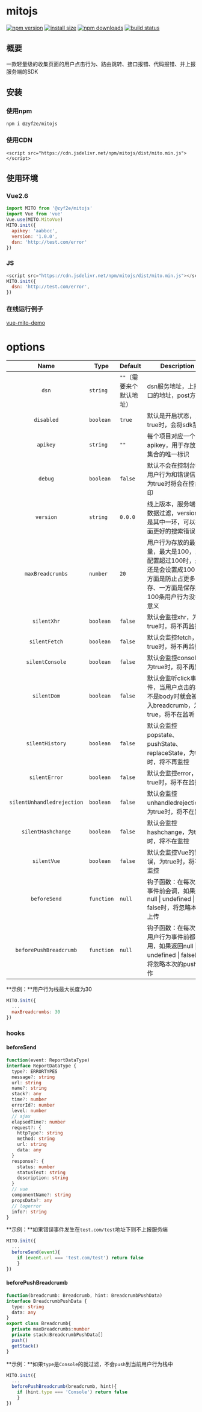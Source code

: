 # mitojs

[![npm version](https://img.shields.io/npm/v/mitojs.svg?style=flat-square)](https://www.npmjs.org/package/mitojs)
[![install size](https://packagephobia.now.sh/badge?p=mitojs)](https://packagephobia.now.sh/result?p=axios)
[![npm downloads](https://img.shields.io/npm/dm/mitojs.svg?style=flat-square)](http://npm-stat.com/charts.html?package=mitojs)
[![build status](https://img.shields.io/travis/clouDr-f2e/mitojs/master.svg?style=flat-square)](https://travis-ci.com/github/clouDr-f2e/mitojs)

<!-- [![CDNJS](https://img.shields.io/cdnjs/v/mitojs.svg?style=flat-square)](https://cdn.jsdelivr.net/npm/mitojs/dist/mito.min.js) -->
<!-- [![build status](https://img.shields.io/travis/axios/axios/master.svg?style=flat-square)](https://travis-ci.org/axios/axios) -->
<!-- [![code coverage](https://img.shields.io/coveralls/mzabriskie/axios.svg?style=flat-square)](https://coveralls.io/r/mzabriskie/axios) -->




## 概要

一款轻量级的收集页面的用户点击行为、路由跳转、接口报错、代码报错、并上报服务端的SDK

## 安装

### 使用npm

`npm i @zyf2e/mitojs`

### 使用CDN

`<script src="https://cdn.jsdelivr.net/npm/mitojs/dist/mito.min.js"></script>`

## 使用环境

### Vue2.6

```javascript
import MITO from '@zyf2e/mitojs'
import Vue from 'vue'
Vue.use(MITO.MitoVue)
MITO.init({
  apikey: 'aabbcc',
  version: '1.0.0',
  dsn: 'http://test.com/error'
})
```

### JS

```javascript
<script src="https://cdn.jsdelivr.net/npm/mitojs/dist/mito.min.js"></script>
MITO.init({
  dsn: 'http://test.com/error',
})
```

### 在线运行例子
[vue-mito-demo](https://static.91jkys.com/web/mito-vue-demo/#/enterpriceService/riskAssessment)



# options
|            Name            | Type       | Default                  | Description                                                  |
| :------------------------: | ---------- | ------------------------ | ------------------------------------------------------------ |
|           `dsn`            | `string`   | `""`（需要来个默认地址） | dsn服务地址，上报接口的地址，post方法                        |
|         `disabled`         | `boolean`  | `true`                   | 默认是开启状态，为true时，会将sdk禁用                        |
|          `apikey`          | `string`   | `""`                     | 每个项目对应一个apikey，用于存放错误集合的唯一标识           |
|          `debug`           | `boolean`  | `false`                  | 默认不会在控制台打印用户行为和错误信息，为true时将会在控台打印 |
|         `version`          | `string`   | `0.0.0`                  | 线上版本，服务端会做数据过滤，version就是其中一环，可以在页面更好的搜索错误日志 |
|      `maxBreadcrumbs`      | `number`   | `20`                     | 用户行为存放的最大容量，最大是100，当你配置超过100时，最终还是会设置成100，一方面是防止占更多的内存、一方面是保存超过100条用户行为没多大意义 |
|        `silentXhr`         | `boolean`  | `false`                  | 默认会监控xhr，为true时，将不再监控                          |
|       `silentFetch`        | `boolean`  | `false`                  | 默认会监控fetch，为true时，将不再监控                        |
|      `silentConsole`       | `boolean`  | `false`                  | 默认会监控console，为true时，将不再监控                      |
|        `silentDom`         | `boolean`  | `false`                  | 默认会监听click事件，当用户点击的标签不是body时就会被放入breadcrumb，为true，将不在监听 |
|      `silentHistory`       | `boolean`  | `false`                  | 默认会监控popstate、pushState、replaceState，为true时，将不再监控 |
|       `silentError`        | `boolean`  | `false`                  | 默认会监控error，为true时，将不在监控                        |
| `silentUnhandledrejection` | `boolean`  | `false`                  | 默认会监控unhandledrejection，为true时，将不在监控           |
|     `silentHashchange`     | `boolean`  | `false`                  | 默认会监控hashchange，为true时，将不在监控                   |
|        `silentVue`         | `boolean`  | `false`                  | 默认会监控Vue的错误，为true时，将不在监控                    |
|        `beforeSend`        | `function` | `null`                   | 钩子函数：在每次发送事件前会调，如果返回null \| undefined \| false时，将忽略本次上传 |
|     `beforePushBreadcrumb`     | `function` | `null`                   | 钩子函数：在每次添加用户行为事件前都会调用，如果返回null \| undefined \| false时，将忽略本次的push操作 |

**示例：**用户行为栈最大长度为30

```js
MITO.init({
  ...
  maxBreadcrumbs: 30
})
```

### hooks

#### beforeSend

```typescript
function(event: ReportDataType)
interface ReportDataType {
  type?: ERRORTYPES
  message?: string
  url: string
  name?: string
  stack?: any
  time?: number
  errorId?: number
  level: number
  // ajax
  elapsedTime?: number
  request?: {
    httpType?: string
    method: string
    url: string
    data: any
  }
  response?: {
    status: number
    statusText: string
    description: string
  }
  // vue
  componentName?: string
  propsData?: any
  // logerror
  info?: string
}
```

**示例：**如果错误事件发生在`test.com/test`地址下则不上报服务端

```js
MITO.init({
  ...
  beforeSend(event){
  	if (event.url === 'test.com/test') return false
	}
})
```



#### beforePushBreadcrumb

```typescript
function(breadcrumb: Breadcrumb, hint: BreadcrumbPushData)
interface BreadcrumbPushData {
  type: string
  data: any
}
export class Breadcrumb{
  private maxBreadcrumbs:number
  private stack:BreadcrumbPushData[]
  push()
  getStack()
}

```

**示例：**如果`type`是`Console`的就过滤，不会`push`到当前用户行为栈中

```js
MITO.init({
  ...
  beforePushBreadcrumb(breadcrumb, hint){
  	if (hint.type === 'Console') return false
	}
})
```
